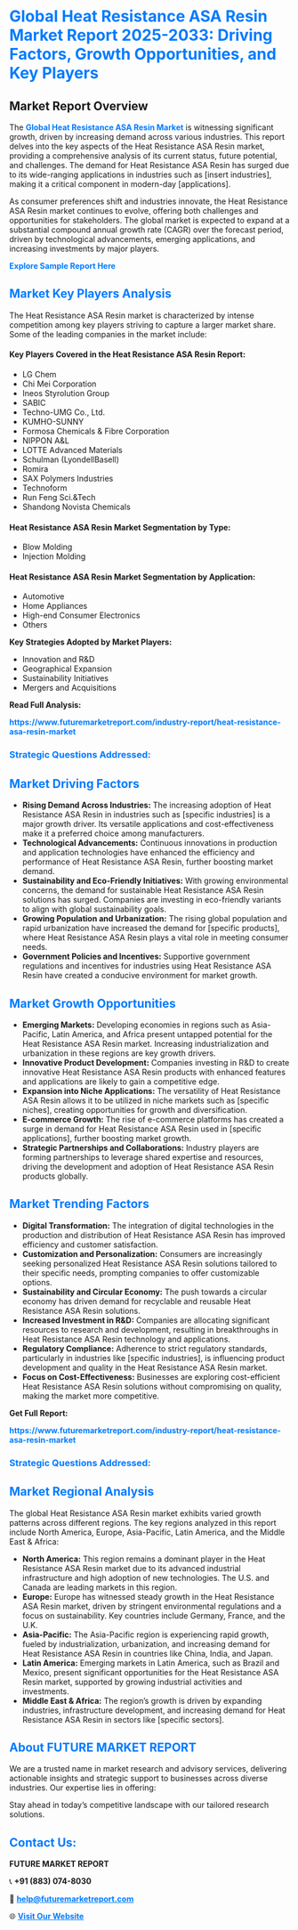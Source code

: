 <h1 style="color: #007BFF;">Global Heat Resistance ASA Resin Market Report 2025-2033: Driving Factors, Growth Opportunities, and Key Players</h1>

<section id="overview">
<h2>Market Report Overview</h2>
<p>The <a href="https://www.futuremarketreport.com/industry-report/heat-resistance-asa-resin-market" style="color: #007BFF; text-decoration: none;"><strong>Global Heat Resistance ASA Resin Market</strong></a> is witnessing significant growth, driven by increasing demand across various industries. This report delves into the key aspects of the Heat Resistance ASA Resin market, providing a comprehensive analysis of its current status, future potential, and challenges. The demand for Heat Resistance ASA Resin has surged due to its wide-ranging applications in industries such as [insert industries], making it a critical component in modern-day [applications].</p>
<p>As consumer preferences shift and industries innovate, the Heat Resistance ASA Resin market continues to evolve, offering both challenges and opportunities for stakeholders. The global market is expected to expand at a substantial compound annual growth rate (CAGR) over the forecast period, driven by technological advancements, emerging applications, and increasing investments by major players.</p>
</section>

<section id="overview">
<p><a href="https://www.futuremarketreport.com/request-sample/reportId=57252" style="color: #007BFF; text-decoration: none;"><strong>Explore Sample Report Here</strong></a></p>
</section>

<section id="key-players">
<h2 style="color: #007BFF;">Market Key Players Analysis</h2>
<p>The Heat Resistance ASA Resin market is characterized by intense competition among key players striving to capture a larger market share. Some of the leading companies in the market include:</p>
<h4>Key Players Covered in the Heat Resistance ASA Resin Report:</h4>
<ul><li>LG Chem</li><li>Chi Mei Corporation</li><li>Ineos Styrolution Group</li><li>SABIC</li><li>Techno-UMG Co., Ltd.</li><li>KUMHO-SUNNY</li><li>Formosa Chemicals &amp; Fibre Corporation</li><li>NIPPON A&amp;L</li><li>LOTTE Advanced Materials</li><li>Schulman (LyondellBasell)</li><li>Romira</li><li>SAX Polymers Industries</li><li>Technoform</li><li>Run Feng Sci.&amp;Tech</li><li>Shandong Novista Chemicals</li></ul>
<h4>Heat Resistance ASA Resin Market Segmentation by Type:</h4>
<ul><li>Blow Molding</li><li>Injection Molding</li></ul>

<h4>Heat Resistance ASA Resin Market Segmentation by Application:</h4>
<ul><li>Automotive</li><li>Home Appliances</li><li>High-end Consumer Electronics</li><li>Others</li></ul>
<p><strong>Key Strategies Adopted by Market Players:</strong></p>
<ul>
<li>Innovation and R&D</li>
<li>Geographical Expansion</li>
<li>Sustainability Initiatives</li>
<li>Mergers and Acquisitions</li>
</ul>
</section>

<section>
<p><strong>Read Full Analysis: </strong></p><a href="https://www.futuremarketreport.com/industry-report/heat-resistance-asa-resin-market" style="color: #007BFF; text-decoration: none;"><strong>https://www.futuremarketreport.com/industry-report/heat-resistance-asa-resin-market</strong></a>
<h3 style="color: #007BFF;">Strategic Questions Addressed:</h3>
</section>

<section id="driving-factors">
<h2 style="color: #007BFF;">Market Driving Factors</h2>
<ul>
<li><strong>Rising Demand Across Industries:</strong> The increasing adoption of Heat Resistance ASA Resin in industries such as [specific industries] is a major growth driver. Its versatile applications and cost-effectiveness make it a preferred choice among manufacturers.</li>
<li><strong>Technological Advancements:</strong> Continuous innovations in production and application technologies have enhanced the efficiency and performance of Heat Resistance ASA Resin, further boosting market demand.</li>
<li><strong>Sustainability and Eco-Friendly Initiatives:</strong> With growing environmental concerns, the demand for sustainable Heat Resistance ASA Resin solutions has surged. Companies are investing in eco-friendly variants to align with global sustainability goals.</li>
<li><strong>Growing Population and Urbanization:</strong> The rising global population and rapid urbanization have increased the demand for [specific products], where Heat Resistance ASA Resin plays a vital role in meeting consumer needs.</li>
<li><strong>Government Policies and Incentives:</strong> Supportive government regulations and incentives for industries using Heat Resistance ASA Resin have created a conducive environment for market growth.</li>
</ul>
</section>

<section id="growth-opportunities">
<h2 style="color: #007BFF;">Market Growth Opportunities</h2>
<ul>
<li><strong>Emerging Markets:</strong> Developing economies in regions such as Asia-Pacific, Latin America, and Africa present untapped potential for the Heat Resistance ASA Resin market. Increasing industrialization and urbanization in these regions are key growth drivers.</li>
<li><strong>Innovative Product Development:</strong> Companies investing in R&D to create innovative Heat Resistance ASA Resin products with enhanced features and applications are likely to gain a competitive edge.</li>
<li><strong>Expansion into Niche Applications:</strong> The versatility of Heat Resistance ASA Resin allows it to be utilized in niche markets such as [specific niches], creating opportunities for growth and diversification.</li>
<li><strong>E-commerce Growth:</strong> The rise of e-commerce platforms has created a surge in demand for Heat Resistance ASA Resin used in [specific applications], further boosting market growth.</li>
<li><strong>Strategic Partnerships and Collaborations:</strong> Industry players are forming partnerships to leverage shared expertise and resources, driving the development and adoption of Heat Resistance ASA Resin products globally.</li>
</ul>
</section>

<section id="trending-factors">
<h2 style="color: #007BFF;">Market Trending Factors</h2>
<ul>
<li><strong>Digital Transformation:</strong> The integration of digital technologies in the production and distribution of Heat Resistance ASA Resin has improved efficiency and customer satisfaction.</li>
<li><strong>Customization and Personalization:</strong> Consumers are increasingly seeking personalized Heat Resistance ASA Resin solutions tailored to their specific needs, prompting companies to offer customizable options.</li>
<li><strong>Sustainability and Circular Economy:</strong> The push towards a circular economy has driven demand for recyclable and reusable Heat Resistance ASA Resin solutions.</li>
<li><strong>Increased Investment in R&D:</strong> Companies are allocating significant resources to research and development, resulting in breakthroughs in Heat Resistance ASA Resin technology and applications.</li>
<li><strong>Regulatory Compliance:</strong> Adherence to strict regulatory standards, particularly in industries like [specific industries], is influencing product development and quality in the Heat Resistance ASA Resin market.</li>
<li><strong>Focus on Cost-Effectiveness:</strong> Businesses are exploring cost-efficient Heat Resistance ASA Resin solutions without compromising on quality, making the market more competitive.</li>
</ul>
</section>

<section>
<p><strong>Get Full Report: </strong></p><a href="https://www.futuremarketreport.com/industry-report/heat-resistance-asa-resin-market" style="color: #007BFF; text-decoration: none;"><strong>https://www.futuremarketreport.com/industry-report/heat-resistance-asa-resin-market</strong></a>
<h3 style="color: #007BFF;">Strategic Questions Addressed:</h3>
</section>


<section id="regional-analysis">
<h2 style="color: #007BFF;">Market Regional Analysis</h2>
<p>The global Heat Resistance ASA Resin market exhibits varied growth patterns across different regions. The key regions analyzed in this report include North America, Europe, Asia-Pacific, Latin America, and the Middle East & Africa:</p>
<ul>
<li><strong>North America:</strong> This region remains a dominant player in the Heat Resistance ASA Resin market due to its advanced industrial infrastructure and high adoption of new technologies. The U.S. and Canada are leading markets in this region.</li>
<li><strong>Europe:</strong> Europe has witnessed steady growth in the Heat Resistance ASA Resin market, driven by stringent environmental regulations and a focus on sustainability. Key countries include Germany, France, and the U.K.</li>
<li><strong>Asia-Pacific:</strong> The Asia-Pacific region is experiencing rapid growth, fueled by industrialization, urbanization, and increasing demand for Heat Resistance ASA Resin in countries like China, India, and Japan.</li>
<li><strong>Latin America:</strong> Emerging markets in Latin America, such as Brazil and Mexico, present significant opportunities for the Heat Resistance ASA Resin market, supported by growing industrial activities and investments.</li>
<li><strong>Middle East & Africa:</strong> The region’s growth is driven by expanding industries, infrastructure development, and increasing demand for Heat Resistance ASA Resin in sectors like [specific sectors].</li>
</ul>
</section>

<footer>
<h2 style="color: #007BFF;">About FUTURE MARKET REPORT</h2>
<p>We are a trusted name in market research and advisory services, delivering actionable insights and strategic support to businesses across diverse industries. Our expertise lies in offering:</p>

<p>Stay ahead in today’s competitive landscape with our tailored research solutions.</p>

<h2 style="color: #007BFF;">Contact Us:</h2>
<p><strong>FUTURE MARKET REPORT</strong></p>
<p>📞 <strong>+91 (883) 074-8030</strong></p>
<p>📧 <strong><a href="mailto:help@futuremarketreport.com" style="color: #007BFF;">help@futuremarketreport.com</a></strong></p>
<p>🌐 <strong><a href="https://www.futuremarketreport.com/" style="color: #007BFF;">Visit Our Website</a></strong></p>
</footer>